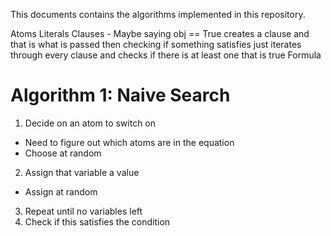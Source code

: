 This documents contains the algorithms implemented in this
repository.

Atoms
Literals
Clauses - Maybe saying obj == True creates a clause and that is what is passed
          then checking if something satisfies just iterates through every clause
          and checks if there is at least one that is true
Formula

# Algorithm 1: Naive Search

1. Decide on an atom to switch on
  - Need to figure out which atoms are in the equation
  - Choose at random
2. Assign that variable a value
  - Assign at random
3. Repeat until no variables left
4. Check if this satisfies the condition

